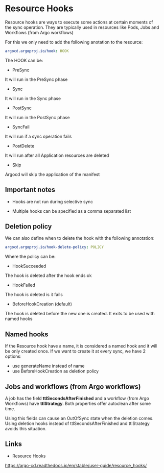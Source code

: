# Resource Hooks

Resource hooks are ways to execute some actions at certain moments of the sync operation.
They are typically used in resources like Pods, Jobs and Workflows (from Argo workflows)

For this we only need to add the following anotation to the resource:

```yaml
argocd.argoproj.io/hook: HOOK
```

The HOOK can be:

- PreSync

It will run in the PreSync phase

- Sync

It will run in the Sync phase

- PostSync

It will run in the PostSync phase

- SyncFail

It will run if a sync operation fails

- PostDelete

It will run  after all Application resources are deleted

- Skip

Argocd will skip the application of the manifest

## Important notes

- Hooks are not run during selective sync

- Multiple hooks can be specified as a comma separated list

## Deletion policy

We can also define when to delete the hook with the following annotation:

```yaml
argocd.argoproj.io/hook-delete-policy: POLICY
```

Where the policy can be:

- HookSucceeded

The hook is deleted after the hook ends ok

- HookFailed

The hook is deleted is it fails

- BeforeHookCreation (default)

The hook is deleted before the new one is created. It exits to be used with named hooks

## Named hooks

If the Resource hook have a name, it is considered a named hook and it will be only created once. If we want to create it at every sync, we have 2 options:

- use generateName instead of name
- use BeforeHookCreation as deletion policy

## Jobs and workflows (from Argo workflows)

A job has the field **ttlSecondsAfterFinished** and a workflow (from Argo Workflows) have **ttlStrategy**. Both properties offer autoclean after some time.

Using this fields can cause an OutOfSync state when the deletion comes. Using deletion hooks instead of ttlSecondsAfterFinished and ttlStrategy avoids this situation.

## Links

- Resource Hooks

<https://argo-cd.readthedocs.io/en/stable/user-guide/resource_hooks/>

